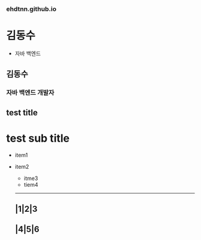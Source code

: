 ### ehdtnn.github.io

# 김동수
- 자바 백엔드 

<h2>김동수</h2>
<h3>자바 백엔드 개발자</h3>


## test title
# test sub title
- item1
- item2
  - itme3
  - tiem4
  
  ----------
  |1|2|3
  ----------
  |4|5|6
  ----------
  
